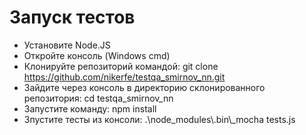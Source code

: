 # Запуск тестов
* Установите Node.JS
* Откройте консоль (Windows cmd)
* Клонируйте репозиторий командой: git clone https://github.com/nikerfe/testqa_smirnov_nn.git
* Зайдите через консоль в директорию склонированного репозитория: cd testqa_smirnov_nn
* Запустите команду:  npm install
* Зпустите тесты из консоли:  .\node_modules\\.bin\\_mocha tests.js
